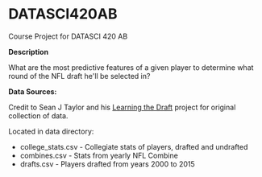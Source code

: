 # DATASCI420AB
Course Project for DATASCI 420 AB

**Description**

What are the most predictive features of a given player to determine what round of
the NFL draft he'll be selected in?

**Data Sources:**

Credit to Sean J Taylor and his [Learning the Draft]((https://seanjtaylor.github.io/learning-the-draft/)) project for original collection of data.

Located in data directory:
- college_stats.csv - Collegiate stats of players, drafted and undrafted
- combines.csv - Stats from yearly NFL Combine
- drafts.csv - Players drafted from years 2000 to 2015

